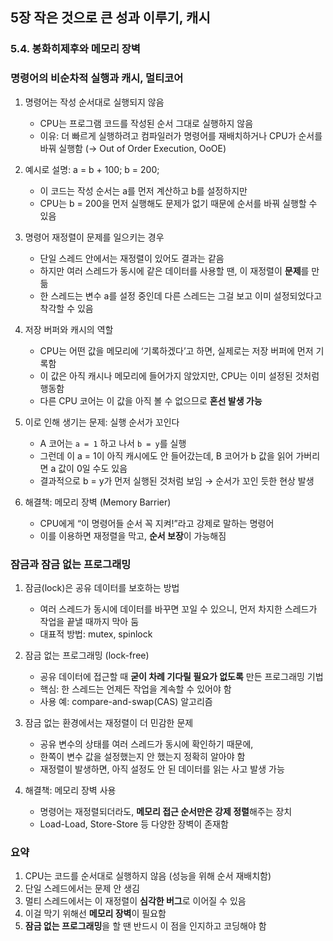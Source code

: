 ## 5장 작은 것으로 큰 성과 이루기, 캐시

### 5.4. 봉화히제후와 메모리 장벽

### 명령어의 비순차적 실행과 캐시, 멀티코어

1. 명령어는 작성 순서대로 실행되지 않음

   - CPU는 프로그램 코드를 작성된 순서 그대로 실행하지 않음
   - 이유: 더 빠르게 실행하려고 컴파일러가 명령어를 재배치하거나 CPU가 순서를 바꿔 실행함 (→ Out of Order Execution, OoOE)

2. 예시로 설명: a = b + 100; b = 200;

   - 이 코드는 작성 순서는 a를 먼저 계산하고 b를 설정하지만
   - CPU는 b = 200을 먼저 실행해도 문제가 없기 때문에 순서를 바꿔 실행할 수 있음

3. 명령어 재정렬이 문제를 일으키는 경우

   - 단일 스레드 안에서는 재정렬이 있어도 결과는 같음
   - 하지만 여러 스레드가 동시에 같은 데이터를 사용할 땐, 이 재정렬이 **문제**를 만듦
   - 한 스레드는 변수 a를 설정 중인데 다른 스레드는 그걸 보고 이미 설정되었다고 착각할 수 있음

4. 저장 버퍼와 캐시의 역할

   - CPU는 어떤 값을 메모리에 ‘기록하겠다’고 하면, 실제로는 저장 버퍼에 먼저 기록함
   - 이 값은 아직 캐시나 메모리에 들어가지 않았지만, CPU는 이미 설정된 것처럼 행동함
   - 다른 CPU 코어는 이 값을 아직 볼 수 없으므로 **혼선 발생 가능**

5. 이로 인해 생기는 문제: 실행 순서가 꼬인다

   - A 코어는 `a = 1` 하고 나서 `b = y`를 실행
   - 그런데 이 a = 1이 아직 캐시에도 안 들어갔는데, B 코어가 b 값을 읽어 가버리면 a 값이 0일 수도 있음
   - 결과적으로 b = y가 먼저 실행된 것처럼 보임 → 순서가 꼬인 듯한 현상 발생

6. 해결책: 메모리 장벽 (Memory Barrier)

   - CPU에게 “이 명령어들 순서 꼭 지켜!”라고 강제로 말하는 명령어
   - 이를 이용하면 재정렬을 막고, **순서 보장**이 가능해짐

### 잠금과 잠금 없는 프로그래밍

1. 잠금(lock)은 공유 데이터를 보호하는 방법

   - 여러 스레드가 동시에 데이터를 바꾸면 꼬일 수 있으니, 먼저 차지한 스레드가 작업을 끝낼 때까지 막아 둠
   - 대표적 방법: mutex, spinlock

2. 잠금 없는 프로그래밍 (lock-free)

   - 공유 데이터에 접근할 때 **굳이 차례 기다릴 필요가 없도록** 만든 프로그래밍 기법
   - 핵심: 한 스레드는 언제든 작업을 계속할 수 있어야 함
   - 사용 예: compare-and-swap(CAS) 알고리즘

3. 잠금 없는 환경에서는 재정렬이 더 민감한 문제

   - 공유 변수의 상태를 여러 스레드가 동시에 확인하기 때문에,
   - 한쪽이 변수 값을 설정했는지 안 했는지 정확히 알아야 함
   - 재정렬이 발생하면, 아직 설정도 안 된 데이터를 읽는 사고 발생 가능

4. 해결책: 메모리 장벽 사용

   - 명령어는 재정렬되더라도, **메모리 접근 순서만은 강제 정렬**해주는 장치
   - Load-Load, Store-Store 등 다양한 장벽이 존재함

### 요약

1. CPU는 코드를 순서대로 실행하지 않음 (성능을 위해 순서 재배치함)
2. 단일 스레드에서는 문제 안 생김
3. 멀티 스레드에서는 이 재정렬이 **심각한 버그**로 이어질 수 있음
4. 이걸 막기 위해선 **메모리 장벽**이 필요함
5. **잠금 없는 프로그래밍**을 할 땐 반드시 이 점을 인지하고 코딩해야 함
